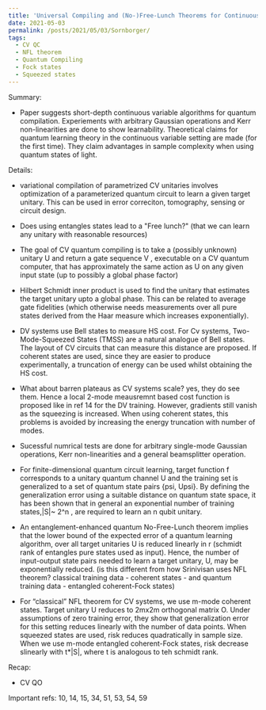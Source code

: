 ```yaml
---
title: 'Universal Compiling and (No-)Free-Lunch Theorems for Continuous Variable Quantum Learning'
date: 2021-05-03
permalink: /posts/2021/05/03/Sornborger/
tags:
  - CV QC
  - NFL theorem
  - Quantum Compiling
  - Fock states
  - Squeezed states
---
```


Summary: 

* Paper suggests short-depth continuous variable algorithms for quantum compilation. Experiements with arbitrary Gaussian operations and Kerr non-linearities are done to show learnability. Theoretical claims for quantum learning theory in the continuous variable setting are made (for the first time). They claim advantages in 
sample complexity when using quantum states of light. 

Details:

* variational compilation of parametrized CV unitaries involves optimization of a parameterized quantum circuit to learn a given target unitary. This can be used in error correciton, tomography, sensing or circuit design. 

* Does using entangles states lead to a "Free lunch?" (that we can learn any unitary with reasonable resources)

* The goal of CV quantum compiling is to take a (possibly
unknown) unitary U and return a gate sequence V ,
executable on a CV quantum computer, that has approximately
the same action as U on any given input state
(up to possibly a global phase factor)

* Hilbert Schmidt inner product is used to find the unitary that estimates the target unitary upto a global phase. This can be related to average gate fidelities (which otherwise needs measurements over all pure states derived from the Haar measure which increases exponentially). 

* DV systems use Bell states to measure HS cost. For Cv systems, Two-Mode-Squeezed States (TMSS) are a natural analogue of Bell states. The layout of CV circuits that can measure this distance are proposed. If coherent states are used, since they are easier to produce experimentally, a truncation of energy can be used whilst obtaining the HS cost. 

* What about barren plateaus as CV systems scale? yes, they do see them. Hence a local 2-mode meausremnt based cost function is proposed like in ref 14 for the DV training. However, gradients still vanish as the squeezing is increased. When using coherent states, this problems is avoided by increasing the energy truncation with number of modes. 

* Sucessful numrical tests are done for arbitrary single-mode Gaussian operations, Kerr non-linearities and a general beamsplitter operation.

* For finite-dimensional quantum circuit learning, target function f corresponds to a unitary quantum channel U and the
training set is generalized to a set of quantum state pairs {psi, Upsi}. By defining the generalization error
using a suitable distance on quantum state space, it has been shown that in general an exponential number of training states,|S|~ 2^n , are required to learn an n qubit unitary. 

* An entanglement-enhanced quantum No-Free-Lunch theorem implies that the lower bound of the expected error of a quantum learning algorithm, over all target unitaries U is reduced linearly in r (schmidt rank of entangles pure states used as input). Hence, the number of input-output state pairs needed to
learn a target unitary, U, may be exponentially reduced. (is this different from how Srinivisan uses NFL theorem? classical training data - coherent
states - and quantum training data - entangled coherent-Fock states)

* For “classical” NFL theorem for CV systems, we use m-mode coherent states. Target unitary U reduces to 2mx2m orthogonal matrix O. Under assumptions of zero training error, they show that generalization error for this setting reduces linearly with the number of data points. When squeezed states are used, risk reduces quadratically in sample size. When we use m-mode entangled coherent-Fock states, risk decrease slinearly with t*|S|, where t is analogous to teh schmidt rank. 

Recap:
* CV QO

Important refs:
10, 14, 15, 34, 51, 53, 54, 59
